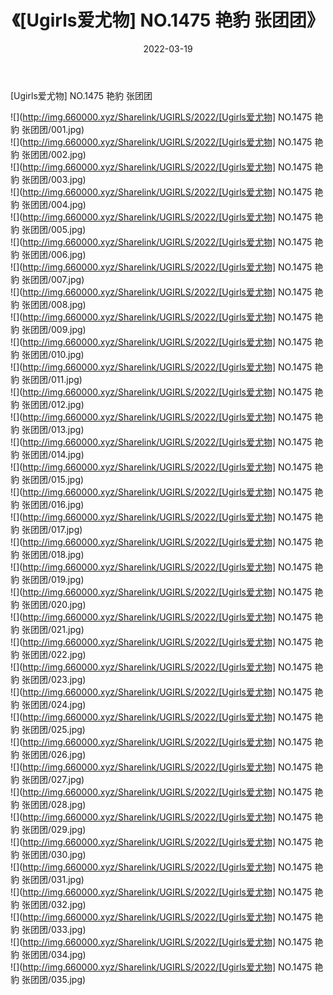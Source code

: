 ﻿---
layout: post
title:  《[Ugirls爱尤物] NO.1475 艳豹 张团团》
date:   2022-03-19
img: http://img.660000.xyz/Sharelink/UGIRLS/2022/[Ugirls爱尤物] NO.1475 艳豹 张团团/000.jpg
categories: [美女, 清纯, 唯美]
---

[Ugirls爱尤物] NO.1475 艳豹 张团团

 ![](http://img.660000.xyz/Sharelink/UGIRLS/2022/[Ugirls爱尤物] NO.1475 艳豹 张团团/001.jpg) <br>![](http://img.660000.xyz/Sharelink/UGIRLS/2022/[Ugirls爱尤物] NO.1475 艳豹 张团团/002.jpg) <br>![](http://img.660000.xyz/Sharelink/UGIRLS/2022/[Ugirls爱尤物] NO.1475 艳豹 张团团/003.jpg) <br>![](http://img.660000.xyz/Sharelink/UGIRLS/2022/[Ugirls爱尤物] NO.1475 艳豹 张团团/004.jpg) <br>![](http://img.660000.xyz/Sharelink/UGIRLS/2022/[Ugirls爱尤物] NO.1475 艳豹 张团团/005.jpg) <br>![](http://img.660000.xyz/Sharelink/UGIRLS/2022/[Ugirls爱尤物] NO.1475 艳豹 张团团/006.jpg) <br>![](http://img.660000.xyz/Sharelink/UGIRLS/2022/[Ugirls爱尤物] NO.1475 艳豹 张团团/007.jpg) <br>![](http://img.660000.xyz/Sharelink/UGIRLS/2022/[Ugirls爱尤物] NO.1475 艳豹 张团团/008.jpg) <br>![](http://img.660000.xyz/Sharelink/UGIRLS/2022/[Ugirls爱尤物] NO.1475 艳豹 张团团/009.jpg) <br>![](http://img.660000.xyz/Sharelink/UGIRLS/2022/[Ugirls爱尤物] NO.1475 艳豹 张团团/010.jpg) <br>![](http://img.660000.xyz/Sharelink/UGIRLS/2022/[Ugirls爱尤物] NO.1475 艳豹 张团团/011.jpg) <br>![](http://img.660000.xyz/Sharelink/UGIRLS/2022/[Ugirls爱尤物] NO.1475 艳豹 张团团/012.jpg) <br>![](http://img.660000.xyz/Sharelink/UGIRLS/2022/[Ugirls爱尤物] NO.1475 艳豹 张团团/013.jpg) <br>![](http://img.660000.xyz/Sharelink/UGIRLS/2022/[Ugirls爱尤物] NO.1475 艳豹 张团团/014.jpg) <br>![](http://img.660000.xyz/Sharelink/UGIRLS/2022/[Ugirls爱尤物] NO.1475 艳豹 张团团/015.jpg) <br>![](http://img.660000.xyz/Sharelink/UGIRLS/2022/[Ugirls爱尤物] NO.1475 艳豹 张团团/016.jpg) <br>![](http://img.660000.xyz/Sharelink/UGIRLS/2022/[Ugirls爱尤物] NO.1475 艳豹 张团团/017.jpg) <br>![](http://img.660000.xyz/Sharelink/UGIRLS/2022/[Ugirls爱尤物] NO.1475 艳豹 张团团/018.jpg) <br>![](http://img.660000.xyz/Sharelink/UGIRLS/2022/[Ugirls爱尤物] NO.1475 艳豹 张团团/019.jpg) <br>![](http://img.660000.xyz/Sharelink/UGIRLS/2022/[Ugirls爱尤物] NO.1475 艳豹 张团团/020.jpg) <br>![](http://img.660000.xyz/Sharelink/UGIRLS/2022/[Ugirls爱尤物] NO.1475 艳豹 张团团/021.jpg) <br>![](http://img.660000.xyz/Sharelink/UGIRLS/2022/[Ugirls爱尤物] NO.1475 艳豹 张团团/022.jpg) <br>![](http://img.660000.xyz/Sharelink/UGIRLS/2022/[Ugirls爱尤物] NO.1475 艳豹 张团团/023.jpg) <br>![](http://img.660000.xyz/Sharelink/UGIRLS/2022/[Ugirls爱尤物] NO.1475 艳豹 张团团/024.jpg) <br>![](http://img.660000.xyz/Sharelink/UGIRLS/2022/[Ugirls爱尤物] NO.1475 艳豹 张团团/025.jpg) <br>![](http://img.660000.xyz/Sharelink/UGIRLS/2022/[Ugirls爱尤物] NO.1475 艳豹 张团团/026.jpg) <br>![](http://img.660000.xyz/Sharelink/UGIRLS/2022/[Ugirls爱尤物] NO.1475 艳豹 张团团/027.jpg) <br>![](http://img.660000.xyz/Sharelink/UGIRLS/2022/[Ugirls爱尤物] NO.1475 艳豹 张团团/028.jpg) <br>![](http://img.660000.xyz/Sharelink/UGIRLS/2022/[Ugirls爱尤物] NO.1475 艳豹 张团团/029.jpg) <br>![](http://img.660000.xyz/Sharelink/UGIRLS/2022/[Ugirls爱尤物] NO.1475 艳豹 张团团/030.jpg) <br>![](http://img.660000.xyz/Sharelink/UGIRLS/2022/[Ugirls爱尤物] NO.1475 艳豹 张团团/031.jpg) <br>![](http://img.660000.xyz/Sharelink/UGIRLS/2022/[Ugirls爱尤物] NO.1475 艳豹 张团团/032.jpg) <br>![](http://img.660000.xyz/Sharelink/UGIRLS/2022/[Ugirls爱尤物] NO.1475 艳豹 张团团/033.jpg) <br>![](http://img.660000.xyz/Sharelink/UGIRLS/2022/[Ugirls爱尤物] NO.1475 艳豹 张团团/034.jpg) <br>![](http://img.660000.xyz/Sharelink/UGIRLS/2022/[Ugirls爱尤物] NO.1475 艳豹 张团团/035.jpg) <br>